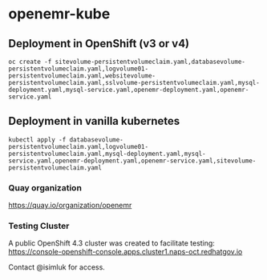 # openemr-kube

## Deployment in OpenShift (v3 or v4)

```
oc create -f sitevolume-persistentvolumeclaim.yaml,databasevolume-persistentvolumeclaim.yaml,logvolume01-persistentvolumeclaim.yaml,websitevolume-persistentvolumeclaim.yaml,sslvolume-persistentvolumeclaim.yaml,mysql-deployment.yaml,mysql-service.yaml,openemr-deployment.yaml,openemr-service.yaml
```

## Deployment in vanilla kubernetes

```
kubectl apply -f databasevolume-persistentvolumeclaim.yaml,logvolume01-persistentvolumeclaim.yaml,mysql-deployment.yaml,mysql-service.yaml,openemr-deployment.yaml,openemr-service.yaml,sitevolume-persistentvolumeclaim.yaml
```

### Quay organization

https://quay.io/organization/openemr

### Testing Cluster
A public OpenShift 4.3 cluster was created to facilitate testing:
https://console-openshift-console.apps.cluster1.naps-oct.redhatgov.io

Contact @isimluk for access.
